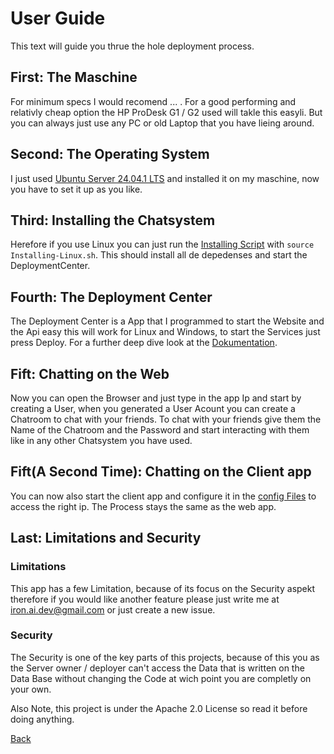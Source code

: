 # User Guide

This text will guide you thrue the hole deployment process.

## First: The Maschine

For minimum specs I would recomend ... .
For a good performing and relativly cheap option the HP ProDesk G1 / G2 used will takle this easyli. But you can always just use any PC or old Laptop that you have lieing around.

## Second: The Operating System

I just used [Ubuntu Server 24.04.1 LTS](https://ubuntu.com/download/server#how-to-install-lts) and installed it on my maschine, now you have to set it up as you like.

## Third: Installing the Chatsystem

Herefore if you use Linux you can just run the [Installing Script](../Installation-Linux.sh) with `source Installing-Linux.sh`. This should install all de depedenses and start the DeploymentCenter.

## Fourth: The Deployment Center 

The Deployment Center is a App that I programmed to start the Website and the Api easy this will work for Linux and Windows, to start the Services just press Deploy. For a further deep dive look at the [Dokumentation](../DeploymentCenter/README_DEPLOY.md).

## Fift: Chatting on the Web

Now you can open the Browser and just type in the app Ip and start by creating a User, when you generated a User Acount you can create a Chatroom to chat with your friends. To chat with your friends give them the Name of the Chatroom and the Password and start interacting with them like in any other Chatsystem you have used.

## Fift(A Second Time): Chatting on the Client app

You can now also start the client app and configure it in the [config Files](../conf/api.conf) to access the right ip. The Process stays the same as the web app.

## Last: Limitations and Security

### Limitations

This app has a few Limitation, because of its focus on the Security aspekt therefore if you would like another feature please just write me at iron.ai.dev@gmail.com or just create a new issue.

### Security

The Security is one of the key parts of this projects, because of this you as the Server owner / deployer can't access the Data that is written on the Data Base without changing the Code at wich point you are completly on your own.

Also Note, this project is under the Apache 2.0 License so read it before doing anything.

[Back](../README.md)